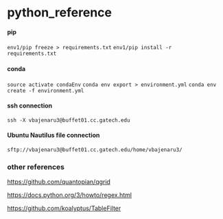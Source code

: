 # python_reference

#### pip
`env1/pip freeze > requirements.txt`
`env1/pip install -r requirements.txt`

#### conda
`source activate condaEnv`
`conda env export > environment.yml`
`conda env create -f environment.yml`

#### ssh connection
`ssh -X vbajenaru3@buffet01.cc.gatech.edu`

#### Ubuntu Nautilus file connection
`sftp://vbajenaru3@buffet01.cc.gatech.edu/home/vbajenaru3/`

### other references
https://github.com/quantopian/qgrid

https://docs.python.org/3/howto/regex.html

https://github.com/koalyptus/TableFilter
